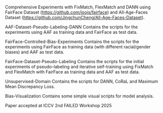 Comprehensive Experiments with FixMatch, FlexMatch and DANN using FairFace Dataset (https://github.com/joojs/fairface) and All-Age-Faces Dataset (https://github.com/JingchunCheng/All-Age-Faces-Dataset).

AAF-Dataset-Pseudo-Labeling-DANN
Contains the scripts for the experiments using AAF as training data and FairFace as test data.

FairFace-Controlled-Bias-Experiments
Contains the scripts for the experiments using FairFace as training data (with different racial/gender biases) and AAF as test data.

FairFace-Dataset-Pseudo-Labeling
Contains the scripts for the initial experiments of pseudo-labeling and iterative self-training using FixMatch and FlexMatch with FairFace as training data and AAF as test data.

Unsupervised-Domain
Contains the scripts for DANN, CoRaL and Maximum Mean Discrepancy Loss.

Bias-Visualization
Contains some simple visual scripts for model analysis.

Paper accepted at ICCV 2nd FAILED Workshop 2025
